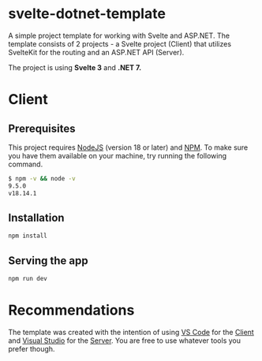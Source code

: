# svelte-dotnet-template

A simple project template for working with Svelte and ASP.NET.
The template consists of 2 projects - a Svelte project (Client) that utilizes SvelteKit for the routing and an ASP.NET API (Server).

The project is using <b>Svelte 3</b> and <b>.NET 7.</b>

# Client
## Prerequisites

This project requires [NodeJS](http://nodejs.org/) (version 18 or later) and [NPM](https://npmjs.org/).
To make sure you have them available on your machine,
try running the following command.

```sh
$ npm -v && node -v
9.5.0
v18.14.1
```

## Installation

```bash
npm install
```

## Serving the app
```bash
npm run dev
```

# Recommendations

The template was created with the intention of using [VS Code](https://code.visualstudio.com/)
for the [Client](https://github.com/Quickz/svelte-dotnet-template/tree/main/svelte-dotnet-template/Client)
and [Visual Studio](https://visualstudio.microsoft.com/) for the [Server](https://github.com/Quickz/svelte-dotnet-template/tree/main/svelte-dotnet-template/Server). You are free to use whatever tools you prefer though.

